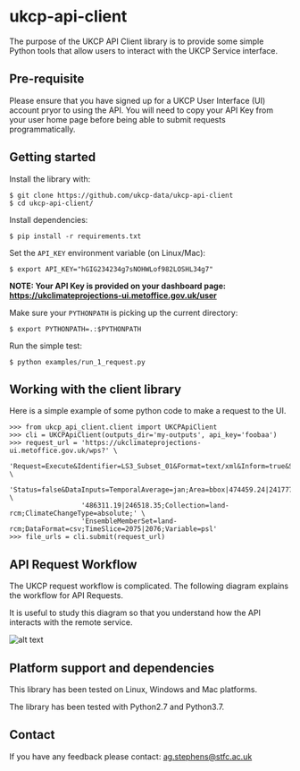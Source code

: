 # ukcp-api-client

The purpose of the UKCP API Client library is to provide some simple Python tools
that allow users to interact with the UKCP Service interface.

## Pre-requisite

Please ensure that you have signed up for a UKCP User Interface (UI) account pryor
to using the API. You will need to copy your API Key from your user home page before 
being able to submit requests programmatically.

## Getting started

Install the library with:

```
$ git clone https://github.com/ukcp-data/ukcp-api-client
$ cd ukcp-api-client/
```

Install dependencies:

```
$ pip install -r requirements.txt
```

Set the `API_KEY` environment variable (on Linux/Mac):

```
$ export API_KEY="hGIG234234g7sNOHWLof982LOSHL34g7"
```

**NOTE: Your API Key is provided on your dashboard page: https://ukclimateprojections-ui.metoffice.gov.uk/user**

Make sure your `PYTHONPATH` is picking up the current directory:

```
$ export PYTHONPATH=.:$PYTHONPATH
```

Run the simple test:

```
$ python examples/run_1_request.py
```

## Working with the client library

Here is a simple example of some python code to make a request to the UI.

```
>>> from ukcp_api_client.client import UKCPApiClient
>>> cli = UKCPApiClient(outputs_dir='my-outputs', api_key='foobaa')
>>> request_url = 'https://ukclimateprojections-ui.metoffice.gov.uk/wps?' \
                  'Request=Execute&Identifier=LS3_Subset_01&Format=text/xml&Inform=true&Store=false&' \
                  'Status=false&DataInputs=TemporalAverage=jan;Area=bbox|474459.24|241777.72|' \
                  '486311.19|246518.35;Collection=land-rcm;ClimateChangeType=absolute;' \
                  'EnsembleMemberSet=land-rcm;DataFormat=csv;TimeSlice=2075|2076;Variable=psl'
>>> file_urls = cli.submit(request_url)
```

## API Request Workflow

The UKCP request workflow is complicated. The following diagram explains the workflow for API Requests.

It is useful to study this diagram so that you understand how the API interacts with the remote service.

![alt text](https://github.com/ukcp-data/ukcp-api-client/raw/master/doc/images/api_flowchart.png "API Flowchart")

## Platform support and dependencies

This library has been tested on Linux, Windows and Mac platforms.

The library has been tested with Python2.7 and Python3.7.

## Contact

If you have any feedback please contact: ag.stephens@stfc.ac.uk


